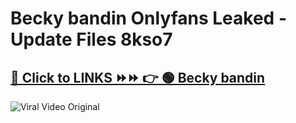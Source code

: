 
 # Becky bandin Onlyfans Leaked - Update Files 8kso7

## <h2><a href="https://clipsfans.com/Becky_bandin&ref=git">🔗 Click to LINKS ⏩⏩ 👉 🟢 Becky bandin </a></h2>

<a href="https://clipsfans.com/Becky_bandin&ref=git" rel="nofollow" data-target="animated-image.originalLink"><img src="https://i.ibb.co.com/xMMVF88/686577567.gif" alt="Viral Video Original" style="max-width: 100%; display: inline-block;" data-target="animated-image.originalImage"></a>

